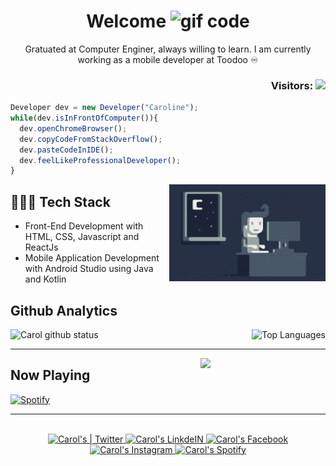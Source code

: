 
<!--Titulo -->
<h1 align = "center">  Welcome  <img height = "80" src = "https://media1.giphy.com/media/H68qSZkEG9qw39YvRD/giphy.gif?cid=ecf05e47yhopn4he03k9rimhmohuzpd78m0vf08p97ijnf1l&rid=giphy.gif" alt = "gif code"/> </h1>
  
  


<p align = "center"> Gratuated at Computer Enginer, always willing to learn. I am currently working as a mobile developer at Toodoo ♾️ </p>
<!--<img src="https://raw.githubusercontent.com/MicaelliMedeiros/micaellimedeiros/master/image/computer-illustration.png"  width="300px" align="right" alt="Computador iuriCode">-->

 <h3 align = "right"> Visitors:  <img width = "150" src="https://profile-counter.glitch.me/carolfons/count.svg"> </h3>
 
``` js
Developer dev = new Developer("Caroline");
while(dev.isInFrontOfComputer()){
  dev.openChromeBrowser();
  dev.copyCodeFromStackOverflow();
  dev.pasteCodeInIDE();
  dev.feelLikeProfessionalDeveloper();
}
```

<img alt="Night Coding" width="250" src="https://raw.githubusercontent.com/AVS1508/AVS1508/master/assets/Night-Coding.gif" align="right"/>

  ## 👨🏻‍💻 Tech Stack 
  - Front-End Development with HTML, CSS, Javascript and ReactJs
  - Mobile Application Development with Android Studio using Java and Kotlin


<!-- Github Analytics-->
<h2> Github Analytics </h2>
<p >
<img  src="https://github-readme-stats.vercel.app/api?username=carolfons&&hide=prs,issues&count_private=true&show_icons=true&theme=graywhite" alt="Carol github status" width="auto" /> &nbsp; &nbsp;
<img align = "right" src="https://github-readme-stats.vercel.app/api/top-langs/?username=carolfons&layout=compact&exclude_repo=exposure-fusion&theme=graywhite" alt="Top Languages" width="auto"/></p>

 --- 
 <img align = "right" src = "https://media0.giphy.com/media/QU3gxEKzO9bExK4rEp/giphy.gif?cid=ecf05e476scnnrz3avts5y4v3dh9qak45ewwk011pgz28o02&rid=giphy.gif&ct=s" width ="200"/>
 
 ## Now Playing
 
 [![Spotify](https://novatorem-q8mcjgapc-carolfons.vercel.app/api/spotify)](https://open.spotify.com/user/carolineelgort?si=25f6b6bd998741bc)
 
 ---

<p align="center">
<br/>
<a href="https://twitter.com/carol_fons">
  <img alt="Carol's | Twitter" width="35px" src="https://image.flaticon.com/icons/svg/2111/2111703.svg" />
</a>
<a href="https://www.linkedin.com/in/carolinefons">
  <img alt="Carol's LinkdeIN" width="35px" src="https://image.flaticon.com/icons/svg/2111/2111465.svg" />
</a>
<a href="https://www.facebook.com/caroline.santosfonseca">
  <img alt="Carol's Facebook" width="35px" src="https://image.flaticon.com/icons/svg/2111/2111342.svg" />
</a>
<a href="https://www.instagram.com/carol_fonseca">
  <img alt="Carol's Instagram" width="35px" src="https://image.flaticon.com/icons/svg/2111/2111421.svg" />
</a>
<a href="https://open.spotify.com/user/carolineelgort?si=38517bf9ad9b4081">
  <img alt="Carol's Spotify" width="35px" src="https://image.flaticon.com/icons/svg/2111/2111627.svg" />
</a>
</p>
  
 

<!-- Yoda quote-->
<!--<p align="center"><blockquote align="center"> "Do or do not, there is no try" </blockquote></p>-->

<!--
**carolfons/carolfons** is a ✨ _special_ ✨ repository because its `README.md` (this file) appears on your GitHub profile.
Here are some ideas to get you started:

- 🔭 I’m currently working on ...
- 🌱 I’m currently learning ...
- 👯 I’m looking to collaborate on ...
- 🤔 I’m looking for help with ...
- 💬 Ask me about ...
- 📫 How to reach me: ...
- 😄 Pronouns: ...
- ⚡ Fun fact: ...
-->
